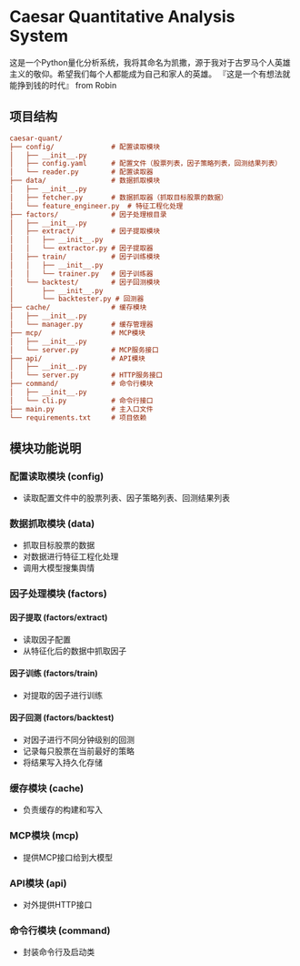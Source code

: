 # Caesar Quantitative Analysis System

这是一个Python量化分析系统，我将其命名为凯撒，源于我对于古罗马个人英雄主义的敬仰。希望我们每个人都能成为自己和家人的英雄。
『这是一个有想法就能挣到钱的时代』 from Robin

## 项目结构

```ini
caesar-quant/
├── config/              # 配置读取模块
│   ├── __init__.py
│   ├── config.yaml      # 配置文件（股票列表，因子策略列表，回测结果列表）
│   └── reader.py        # 配置读取器
├── data/                # 数据抓取模块
│   ├── __init__.py
│   ├── fetcher.py       # 数据抓取器（抓取目标股票的数据）
│   └── feature_engineer.py  # 特征工程化处理
├── factors/             # 因子处理根目录
│   ├── __init__.py
│   ├── extract/         # 因子提取模块
│   │   ├── __init__.py
│   │   └── extractor.py # 因子提取器
│   ├── train/           # 因子训练模块
│   │   ├── __init__.py
│   │   └── trainer.py   # 因子训练器
│   └── backtest/        # 因子回测模块
│       ├── __init__.py
│       └── backtester.py # 回测器
├── cache/               # 缓存模块
│   ├── __init__.py
│   └── manager.py       # 缓存管理器
├── mcp/                 # MCP模块
│   ├── __init__.py
│   └── server.py        # MCP服务接口
├── api/                 # API模块
│   ├── __init__.py
│   └── server.py        # HTTP服务接口
├── command/             # 命令行模块
│   ├── __init__.py
│   └── cli.py           # 命令行接口
├── main.py              # 主入口文件
└── requirements.txt     # 项目依赖
```

## 模块功能说明

### 配置读取模块 (config)

- 读取配置文件中的股票列表、因子策略列表、回测结果列表

### 数据抓取模块 (data)

- 抓取目标股票的数据
- 对数据进行特征工程化处理
- 调用大模型搜集舆情

### 因子处理模块 (factors)

#### 因子提取 (factors/extract)

- 读取因子配置
- 从特征化后的数据中抓取因子

#### 因子训练 (factors/train)

- 对提取的因子进行训练

#### 因子回测 (factors/backtest)

- 对因子进行不同分钟级别的回测
- 记录每只股票在当前最好的策略
- 将结果写入持久化存储

### 缓存模块 (cache)

- 负责缓存的构建和写入

### MCP模块 (mcp)

- 提供MCP接口给到大模型

### API模块 (api)

- 对外提供HTTP接口

### 命令行模块 (command)

- 封装命令行及启动类